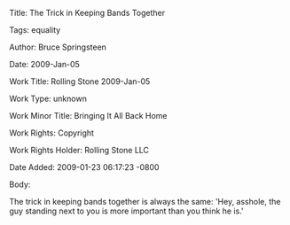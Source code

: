 Title:  The Trick in Keeping Bands Together

Tags:   equality

Author: Bruce Springsteen

Date:   2009-Jan-05

Work Title: Rolling Stone 2009-Jan-05

Work Type: unknown

Work Minor Title: Bringing It All Back Home

Work Rights: Copyright

Work Rights Holder: Rolling Stone LLC

Date Added: 2009-01-23 06:17:23 -0800

Body: 

The trick in keeping bands together is always the same: 'Hey, asshole, the guy standing next to you is more important than you think he is.'

